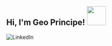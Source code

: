 <h2> Hi, I'm Geo Principe! <img src="https://media.giphy.com/media/mGcNjsfWAjY5AEZNw6/giphy.gif" width="50"></h2>

![LinkedIn](https://img.shields.io/badge/linkedin-%230077B5.svg?style=for-the-badge&logo=linkedin&logoColor=white)
